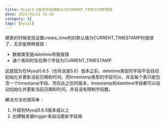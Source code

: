 ```yaml
---
title: Mysql5.5版本中日期默认为CURRENT_TIMESTAMP报错
date: 2021/02/21 15:16
category: []
tags: [mysql]
---
```



建表的时候发现设置create_time列的默认值为CURRENT_TIMESTAMP时报错了，无非是两种报错：

- 数据类型是datetime导致报错
- 通个表同时存在两个字段为CURRENT_TIMESTAMP

这是因为在Mysql5.6.5（也有说是5.6）版本之前，datetime类型的字段不会自动初始化并更新当前日期和时间，而timestamp类型的字段可以，并且每个表只能包含一个timestamp字段，而在此之后的版本，timestamp和datetime字段都可以自动初始化并更新当前日期和时间，并且没有限制字段数。

解决方法也很简单：

1. 升级到Mysql5.6.5版本或以上
2. 创建触发器trigger来自动更新字段值

